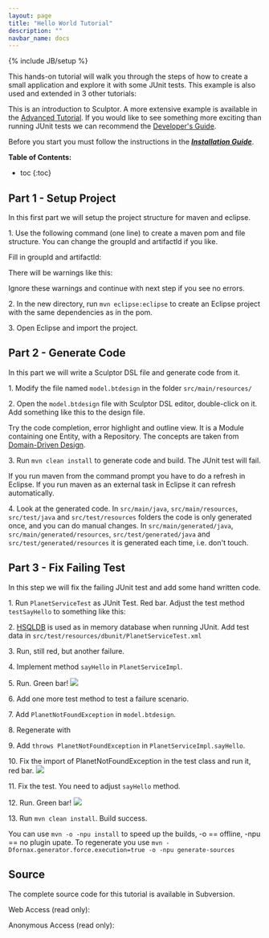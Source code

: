 ```yaml
---
layout: page
title: "Hello World Tutorial"
description: ""
navbar_name: docs
---
```

{% include JB/setup %}

This hands-on tutorial will walk you through the steps of how to create a small application and explore it with some JUnit tests. This example is also used and extended in 3 other tutorials:

This is an introduction to Sculptor. A more extensive example is available in the [Advanced Tutorial][1]. If you would like to see something more exciting than running JUnit tests we can recommend the [Developer's Guide][2].

Before you start you must follow the instructions in the ***[Installation Guide][3]***.

**Table of Contents:**

* toc
{:toc}

## Part 1 - Setup Project

In this first part we will setup the project structure for maven and eclipse.

1\. Use the following command (one line) to create a maven pom and file structure. You can change the groupId and artifactId if you like.

Fill in groupId and artifactId:

There will be warnings like this:

Ignore these warnings and continue with next step if you see no errors.

2\. In the new directory, run `mvn eclipse:eclipse` to create an Eclipse project with the same dependencies as in the pom.

3\. Open Eclipse and import the project.

## Part 2 - Generate Code

In this part we will write a Sculptor DSL file and generate code from it.

1\. Modify the file named `model.btdesign` in the folder
`src/main/resources/`

2\. Open the `model.btdesign` file with Sculptor DSL editor, double-click on it.
Add something like this to the design file.

Try the code completion, error highlight and outline view.
It is a Module containing one Entity, with a Repository. The concepts are taken from [Domain-Driven Design][4].

3\. Run `mvn clean install` to generate code and build. The JUnit test will fail.

If you run maven from the command prompt you have to do a refresh in Eclipse. If you run maven as an external task in Eclipse it can refresh automatically.

4\. Look at the generated code. In `src/main/java`, `src/main/resources`, `src/test/java` and `src/test/resources` folders the code is only generated once, and you can do manual changes. In `src/main/generated/java`, `src/main/generated/resources`, `src/test/generated/java` and `src/test/generated/resources` it is generated each time, i.e. don't touch.

## Part 3 - Fix Failing Test

In this step we will fix the failing JUnit test and add some hand written code.

1\. Run `PlanetServiceTest` as JUnit Test. Red bar.
Adjust the test method `testSayHello` to something like this:

2\. [HSQLDB][5] is used as in memory database when running JUnit. Add test data in `src/test/resources/dbunit/PlanetServiceTest.xml`

3\. Run, still red, but another failure.

4\. Implement method `sayHello` in `PlanetServiceImpl`.

5\. Run. Green bar! ![][6]

6\. Add one more test method to test a failure scenario.

7\. Add `PlanetNotFoundException` in `model.btdesign`.

8\. Regenerate with

9\. Add `throws PlanetNotFoundException` in `PlanetServiceImpl.sayHello`.

10\. Fix the import of PlanetNotFoundException in the test class and run it, red bar. ![][7]

11\. Fix the test. You need to adjust `sayHello` method.

12\. Run. Green bar! ![][6]

13\. Run `mvn clean install`. Build success.

You can use `mvn -o -npu install` to speed up the builds, -o == offline, -npu == no plugin upate.
To regenerate you use `mvn -Dfornax.generator.force.execution=true -o -npu generate-sources`

## Source

The complete source code for this tutorial is available in Subversion.

Web Access (read only):


Anonymous Access (read only):

   [1]: advanced-tutorial
   [2]: developers-guide
   [3]: installation
   [4]: http://domaindrivendesign.org/books/index.html
   [5]: http://hsqldb.org/
   [6]: /images/emoticons/thumbs_up.png
   [7]: /images/emoticons/thumbs_down.png
  

